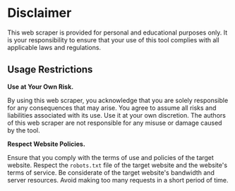 # Disclaimer

This web scraper is provided for personal and educational purposes only. It is your responsibility to ensure that your use of this tool complies with all applicable laws and regulations.

## Usage Restrictions

**Use at Your Own Risk.** 

By using this web scraper, you acknowledge that you are solely responsible for any consequences that may arise. You agree to assume all risks and liabilities associated with its use. Use it at your own discretion.
The authors of this web scraper are not responsible for any misuse or damage caused by the tool.

**Respect Website Policies.** 

Ensure that you comply with the terms of use and policies of the target website.
Respect the `robots.txt` file of the target website and the website's terms of service.
Be considerate of the target website's bandwidth and server resources. Avoid making too many requests in a short period of time.
